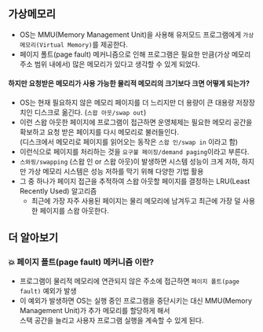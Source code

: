 ## 가상메모리
- OS는 MMU(Memory Management Unit)을 사용해 유저모드 프로그램에게 ```가상 메모리(Virtual Memory)```를 제공한다.
- 페이지 폴트(page fault) 메커니즘으로 인해 프로그램은 필요한 만큼(가상 메모리 주소 범위 내에서) 많은 메모리가 있다고 생각할 수 있게 되었다.

#### 하지만 요청받은 메모리가 사용 가능한 물리적 메모리의 크기보다 크면 어떻게 되는가?
- OS는 현재 필요하지 않은 메모리 페이지를 더 느리지만 더 용량이 큰 대용량 저장장치인 디스크로 옮긴다. (```스왑 아웃/swap out```)
- 이런 스왑 아웃한 페이지에 프로그램이 접근하면 운영체제는 필요한 메모리 공간을 확보하고 요청 받은 페이지를 다시 메모리로 불러들인다.
  <br/> (디스크에서 메모리로 페이지를 읽어오는 동작은 ```스왑 인/swap in``` 이라고 함)
- 이런식으로 페이지를 처리하는 것을 ```요구불 페이징/demand paging```이라고 부른다.
- ```스와핑/swapping``` (스왑 인 or 스왑 아웃)이 발생하면 시스템 성능이 크게 저하, 하지만 가상 메모리 시스템은 성능 저하를 막기 위해 다양한 기법 활용
- 그 중 하나가 페이지 접근을 추적하여 스왑 아웃할 페이지를 결정하는 LRU(Least Recently Used) 알고리즘
  - 최근에 가장 자주 사용된 페이지는 물리 메모리에 남겨두고 최근에 가장 덜 사용한 페이지를 스왑 아웃한다.

## 더 알아보기

### 💥 페이지 폴트(page fault) 메커니즘 이란?
- 프로그램이 물리적 메모리에 연관되지 않은 주소에 접근하면 ```페이지 폴트(page fault)``` 예외가 발생
- 이 예외가 발생하면 OS는 실행 중인 프로그램을 중단시키는 대신 MMU(Memory Management Unit)가 추가 메모리를 할당하게 해서
  <br/> 스택 공간을 늘리고 사용자 프로그램 실행을 계속할 수 있게 된다.